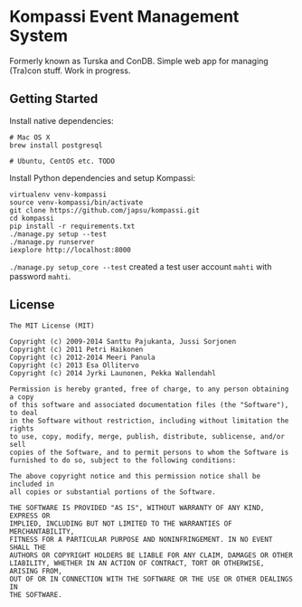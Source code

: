 # Kompassi Event Management System

Formerly known as Turska and ConDB. Simple web app for managing (Tra)con stuff. Work in progress.

## Getting Started

Install native dependencies:

    # Mac OS X
    brew install postgresql
    
    # Ubuntu, CentOS etc. TODO

Install Python dependencies and setup Kompassi:

    virtualenv venv-kompassi
    source venv-kompassi/bin/activate
    git clone https://github.com/japsu/kompassi.git
    cd kompassi
    pip install -r requirements.txt
    ./manage.py setup --test
    ./manage.py runserver
    iexplore http://localhost:8000

`./manage.py setup_core --test` created a test user account `mahti` with password `mahti`.

## License

    The MIT License (MIT)

    Copyright (c) 2009-2014 Santtu Pajukanta, Jussi Sorjonen
    Copyright (c) 2011 Petri Haikonen
    Copyright (c) 2012-2014 Meeri Panula
    Copyright (c) 2013 Esa Ollitervo
    Copyright (c) 2014 Jyrki Launonen, Pekka Wallendahl

    Permission is hereby granted, free of charge, to any person obtaining a copy
    of this software and associated documentation files (the "Software"), to deal
    in the Software without restriction, including without limitation the rights
    to use, copy, modify, merge, publish, distribute, sublicense, and/or sell
    copies of the Software, and to permit persons to whom the Software is
    furnished to do so, subject to the following conditions:

    The above copyright notice and this permission notice shall be included in
    all copies or substantial portions of the Software.

    THE SOFTWARE IS PROVIDED "AS IS", WITHOUT WARRANTY OF ANY KIND, EXPRESS OR
    IMPLIED, INCLUDING BUT NOT LIMITED TO THE WARRANTIES OF MERCHANTABILITY,
    FITNESS FOR A PARTICULAR PURPOSE AND NONINFRINGEMENT. IN NO EVENT SHALL THE
    AUTHORS OR COPYRIGHT HOLDERS BE LIABLE FOR ANY CLAIM, DAMAGES OR OTHER
    LIABILITY, WHETHER IN AN ACTION OF CONTRACT, TORT OR OTHERWISE, ARISING FROM,
    OUT OF OR IN CONNECTION WITH THE SOFTWARE OR THE USE OR OTHER DEALINGS IN
    THE SOFTWARE.
